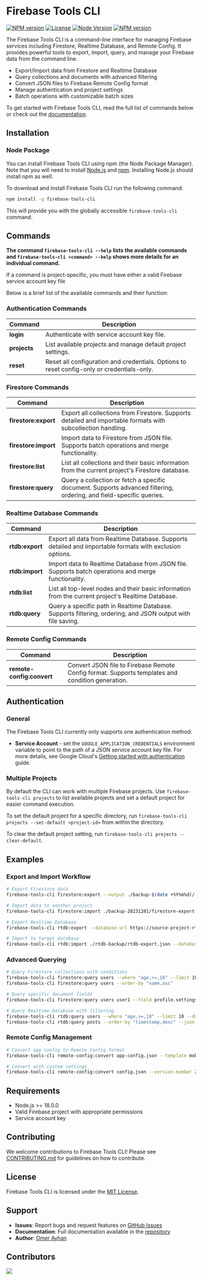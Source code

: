 # Firebase Tools CLI

[![NPM version][npm-image]][npm-url]
[![License][license-image]][license-url]
[![Node Version][node-badge]][npm]
[![NPM version][npm-badge]][npm]

The Firebase Tools CLI is a command-line interface for managing Firebase services including Firestore, Realtime Database, and Remote Config. It provides powerful tools to export, import, query, and manage your Firebase data from the command line.

- Export/Import data from Firestore and Realtime Database
- Query collections and documents with advanced filtering
- Convert JSON files to Firebase Remote Config format
- Manage authentication and project settings
- Batch operations with customizable batch sizes

To get started with Firebase Tools CLI, read the full list of commands below or check out the [documentation](https://github.com/omer-ayhan/firebase-tools-cli#readme).

## Installation

### Node Package

You can install Firebase Tools CLI using npm (the Node Package Manager). Note that you will need to install [Node.js](http://nodejs.org/) and [npm](https://npmjs.org/). Installing Node.js should install npm as well.

To download and install Firebase Tools CLI run the following command:

```bash
npm install -g firebase-tools-cli
```

This will provide you with the globally accessible `firebase-tools-cli` command.

## Commands

**The command `firebase-tools-cli --help` lists the available commands and `firebase-tools-cli <command> --help` shows more details for an individual command.**

If a command is project-specific, you must have either a valid Firebase service account key file

Below is a brief list of the available commands and their function:

### Authentication Commands

| Command      | Description                                                                                |
| ------------ | ------------------------------------------------------------------------------------------ |
| **login**    | Authenticate with service account key file.                                                |
| **projects** | List available projects and manage default project settings.                               |
| **reset**    | Reset all configuration and credentials. Options to reset config-only or credentials-only. |

### Firestore Commands

| Command              | Description                                                                                                         |
| -------------------- | ------------------------------------------------------------------------------------------------------------------- |
| **firestore:export** | Export all collections from Firestore. Supports detailed and importable formats with subcollection handling.        |
| **firestore:import** | Import data to Firestore from JSON file. Supports batch operations and merge functionality.                         |
| **firestore:list**   | List all collections and their basic information from the current project's Firestore database.                     |
| **firestore:query**  | Query a collection or fetch a specific document. Supports advanced filtering, ordering, and field-specific queries. |

### Realtime Database Commands

| Command         | Description                                                                                                 |
| --------------- | ----------------------------------------------------------------------------------------------------------- |
| **rtdb:export** | Export all data from Realtime Database. Supports detailed and importable formats with exclusion options.    |
| **rtdb:import** | Import data to Realtime Database from JSON file. Supports batch operations and merge functionality.         |
| **rtdb:list**   | List all top-level nodes and their basic information from the current project's Realtime Database.          |
| **rtdb:query**  | Query a specific path in Realtime Database. Supports filtering, ordering, and JSON output with file saving. |

### Remote Config Commands

| Command                   | Description                                                                                      |
| ------------------------- | ------------------------------------------------------------------------------------------------ |
| **remote-config:convert** | Convert JSON file to Firebase Remote Config format. Supports templates and condition generation. |

## Authentication

### General

The Firebase Tools CLI currently only supports one authentication method:

- **Service Account** - set the `GOOGLE_APPLICATION_CREDENTIALS` environment variable to point to the path of a JSON service account key file. For more details, see Google Cloud's [Getting started with authentication](https://cloud.google.com/docs/authentication/getting-started) guide.

### Multiple Projects

By default the CLI can work with multiple Firebase projects. Use `firebase-tools-cli projects` to list available projects and set a default project for easier command execution.

To set the default project for a specific directory, run `firebase-tools-cli projects --set-default <project-id>` from within the directory.

To clear the default project setting, run `firebase-tools-cli projects --clear-default`.

## Examples

### Export and Import Workflow

```bash
# Export Firestore data
firebase-tools-cli firestore:export --output ./backup-$(date +%Y%m%d)/

# Import data to another project
firebase-tools-cli firestore:import ./backup-20231201/firestore-export.json

# Export Realtime Database
firebase-tools-cli rtdb:export --database-url https://source-project-rtdb.firebaseio.com/ --output ./rtdb-backup/

# Import to target database
firebase-tools-cli rtdb:import ./rtdb-backup/rtdb-export.json --database-url https://target-project-rtdb.firebaseio.com/
```

### Advanced Querying

```bash
# Query Firestore collections with conditions
firebase-tools-cli firestore:query users --where "age,>=,18" --limit 10
firebase-tools-cli firestore:query users --order-by "name,asc"

# Query specific document fields
firebase-tools-cli firestore:query users user1 --field profile.settings

# Query Realtime Database with filtering
firebase-tools-cli rtdb:query users --where "age,>=,18" --limit 10 --database-url https://my-project-rtdb.firebaseio.com/
firebase-tools-cli rtdb:query posts --order-by "timestamp,desc" --json --output results.json
```

### Remote Config Management

```bash
# Convert app config to Remote Config format
firebase-tools-cli remote-config:convert app-config.json --template mobile --add-conditions

# Convert with custom settings
firebase-tools-cli remote-config:convert config.json --version-number 2 --user-email admin@example.com --description "Production config"
```

## Requirements

- Node.js >= 18.0.0
- Valid Firebase project with appropriate permissions
- Service account key

## Contributing

We welcome contributions to Firebase Tools CLI! Please see [CONTRIBUTING.md](CONTRIBUTING.md) for guidelines on how to contribute.

## License

Firebase Tools CLI is licensed under the [MIT License](LICENSE.txt).

## Support

- **Issues**: Report bugs and request features on [GitHub Issues](https://github.com/omer-ayhan/firebase-tools-cli/issues)
- **Documentation**: Full documentation available in the [repository](https://github.com/omer-ayhan/firebase-tools-cli)
- **Author**: [Omer Ayhan](https://github.com/omer-ayhan)

## Contributors

<a href="https://github.com/omer-ayhan/firebase-tools-cli/graphs/contributors">
  <img src="https://contrib.rocks/image?repo=omer-ayhan/firebase-tools-cli" />
</a>

[npm-image]: https://img.shields.io/npm/v/firebase-tools-cli.svg?style=flat-square
[npm-url]: https://npmjs.org/package/firebase-tools-cli
[license-image]: https://img.shields.io/npm/l/firebase-tools-cli.svg?style=flat-square
[license-url]: https://github.com/omer-ayhan/firebase-tools-cli/blob/main/LICENSE.txt
[node-badge]: https://img.shields.io/node/v/firebase-tools-cli.svg
[npm]: https://www.npmjs.com/package/firebase-tools-cli
[npm-badge]: https://img.shields.io/npm/v/firebase-tools-cli.svg
